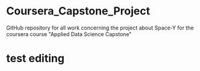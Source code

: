 # Coursera_Capstone_Project
GitHub repository for all work concerning the project about Space-Y for the coursera course "Applied Data Science Capstone"
# test editing 
